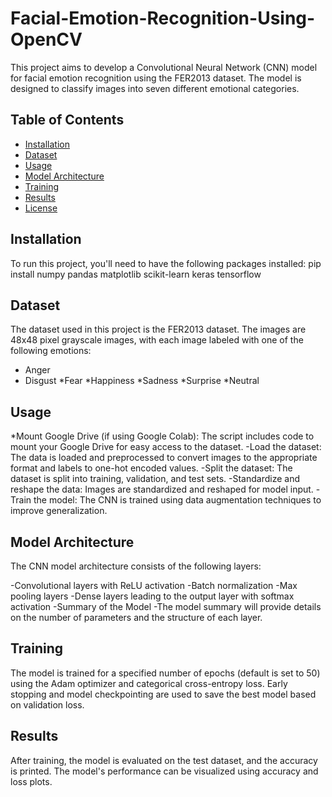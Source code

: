 # Facial-Emotion-Recognition-Using-OpenCV

This project aims to develop a Convolutional Neural Network (CNN) model for facial emotion recognition using the FER2013 dataset. The model is designed to classify images into seven different emotional categories.

## Table of Contents
- [Installation](#installation)
- [Dataset](#dataset)
- [Usage](#usage)
- [Model Architecture](#model-architecture)
- [Training](#training)
- [Results](#results)
- [License](#license)

## Installation

To run this project, you'll need to have the following packages installed:
pip install numpy pandas matplotlib scikit-learn keras tensorflow


## Dataset
The dataset used in this project is the FER2013 dataset. The images are 48x48 pixel grayscale images, with each image labeled with one of the following emotions:

* Anger
* Disgust
*Fear
*Happiness
*Sadness
*Surprise
*Neutral

## Usage
*Mount Google Drive (if using Google Colab): The script includes code to mount your Google Drive for easy access to the dataset.
-Load the dataset: The data is loaded and preprocessed to convert images to the appropriate format and labels to one-hot encoded values.
-Split the dataset: The dataset is split into training, validation, and test sets.
-Standardize and reshape the data: Images are standardized and reshaped for model input.
-Train the model: The CNN is trained using data augmentation techniques to improve generalization.

## Model Architecture
The CNN model architecture consists of the following layers:

-Convolutional layers with ReLU activation
-Batch normalization
-Max pooling layers
-Dense layers leading to the output layer with softmax activation
-Summary of the Model
-The model summary will provide details on the number of parameters and the structure of each layer.

## Training
The model is trained for a specified number of epochs (default is set to 50) using the Adam optimizer and categorical cross-entropy loss. Early stopping and model checkpointing are used to save the best model based on validation loss.

## Results
After training, the model is evaluated on the test dataset, and the accuracy is printed. The model's performance can be visualized using accuracy and loss plots.
